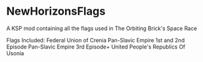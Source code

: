 # NewHorizonsFlags
A KSP mod containing all the flags used in The Orbiting Brick's Space Race

Flags Included:
Federal Union of Crenia
Pan-Slavic Empire 1st and 2nd Episode
Pan-Slavic Empire 3rd Episode+
United People's Republics Of Usonia

